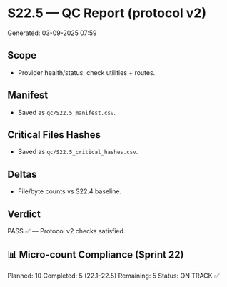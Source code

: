 # S22.5 — QC Report (protocol v2)
Generated: 03-09-2025 07:59

## Scope
- Provider health/status: check utilities + routes.

## Manifest
- Saved as `qc/S22.5_manifest.csv`.

## Critical Files Hashes
- Saved as `qc/S22.5_critical_hashes.csv`.

## Deltas
- File/byte counts vs S22.4 baseline.

## Verdict
PASS ✅ — Protocol v2 checks satisfied.

## 📊 Micro-count Compliance (Sprint 22)
Planned: 10
Completed: 5 (22.1–22.5)
Remaining: 5
Status: ON TRACK ✅
